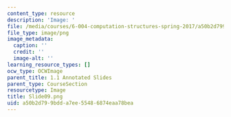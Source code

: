 ```yaml
---
content_type: resource
description: 'Image: '
file: /media/courses/6-004-computation-structures-spring-2017/a50b2d799bdda7ee55486874eaa78bea_Slide09.png
file_type: image/png
image_metadata:
  caption: ''
  credit: ''
  image-alt: ''
learning_resource_types: []
ocw_type: OCWImage
parent_title: 1.1 Annotated Slides
parent_type: CourseSection
resourcetype: Image
title: Slide09.png
uid: a50b2d79-9bdd-a7ee-5548-6874eaa78bea
---
```

